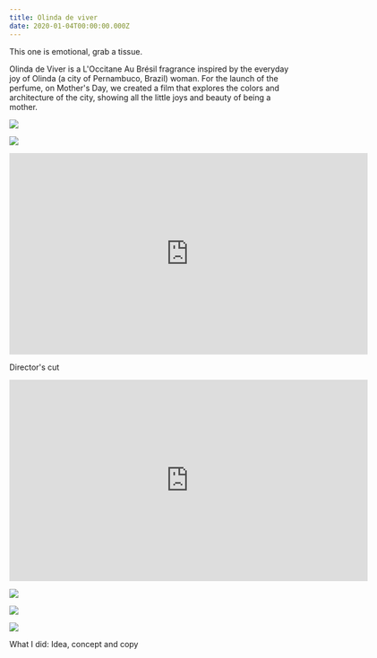 ```yaml
---
title: Olinda de viver
date: 2020-01-04T00:00:00.000Z
---
```

<div class="post-container">
  <div class="text-idea">
This one is emotional, grab a tissue.

Olinda de Viver is a L'Occitane Au Brésil fragrance inspired by the everyday joy of Olinda (a city of Pernambuco, Brazil) woman. For the launch of the perfume, on Mother's Day, we created a film that explores the colors and architecture of the city, showing all the little joys and beauty of being a mother.

  </div>

  <div class="img-idea">

![](https://ucarecdn.com/4cd4b5c1-212c-464b-a9ba-a16897378348/-/crop/1560x2202/60,0/-/preview/)

![](https://ucarecdn.com/7a9d390c-026e-4e6d-875b-f1e701ea1ae3/)

</div>
 </div>

<iframe src="https://player.vimeo.com/video/267871573?title=0&byline=0&portrait=0" width="640" height="360" frameborder="0" allow="autoplay; fullscreen" allowfullscreen></iframe>

Director's  cut

<iframe src="https://player.vimeo.com/video/283813789?title=0&byline=0&portrait=0" width="640" height="360" frameborder="0" allow="autoplay; fullscreen" allowfullscreen></iframe>

![](https://ucarecdn.com/e601724e-7aff-4b15-91a3-6a8de62f576e/)

![](https://ucarecdn.com/eac7b8eb-a90b-4bad-b1ae-3a2d0d73c6b9/)

![](https://ucarecdn.com/f13a3186-c41b-49bd-a324-6d51cc3dcf06/)

What I did: Idea, concept and copy